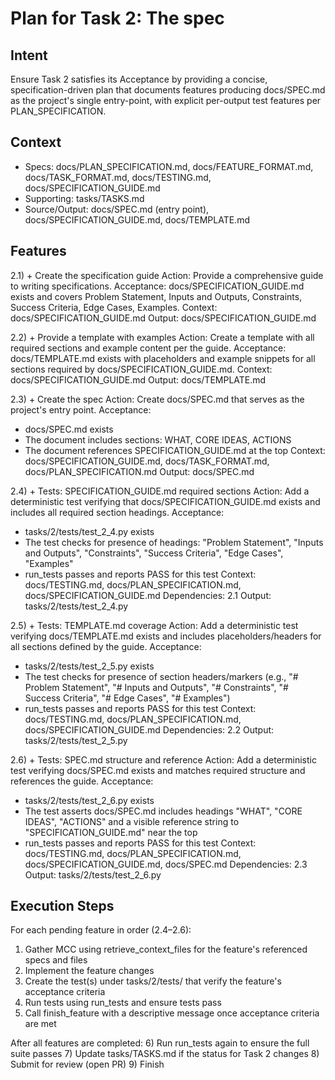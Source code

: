 # Plan for Task 2: The spec

## Intent
Ensure Task 2 satisfies its Acceptance by providing a concise, specification-driven plan that documents features producing docs/SPEC.md as the project's single entry-point, with explicit per-output test features per PLAN_SPECIFICATION.

## Context
- Specs: docs/PLAN_SPECIFICATION.md, docs/FEATURE_FORMAT.md, docs/TASK_FORMAT.md, docs/TESTING.md, docs/SPECIFICATION_GUIDE.md
- Supporting: tasks/TASKS.md
- Source/Output: docs/SPEC.md (entry point), docs/SPECIFICATION_GUIDE.md, docs/TEMPLATE.md

## Features
2.1) + Create the specification guide
   Action: Provide a comprehensive guide to writing specifications.
   Acceptance: docs/SPECIFICATION_GUIDE.md exists and covers Problem Statement, Inputs and Outputs, Constraints, Success Criteria, Edge Cases, Examples.
   Context: docs/SPECIFICATION_GUIDE.md
   Output: docs/SPECIFICATION_GUIDE.md

2.2) + Provide a template with examples
   Action: Create a template with all required sections and example content per the guide.
   Acceptance: docs/TEMPLATE.md exists with placeholders and example snippets for all sections required by docs/SPECIFICATION_GUIDE.md.
   Context: docs/SPECIFICATION_GUIDE.md
   Output: docs/TEMPLATE.md

2.3) + Create the spec
   Action: Create docs/SPEC.md that serves as the project's entry point.
   Acceptance:
   - docs/SPEC.md exists
   - The document includes sections: WHAT, CORE IDEAS, ACTIONS
   - The document references SPECIFICATION_GUIDE.md at the top
   Context: docs/SPECIFICATION_GUIDE.md, docs/TASK_FORMAT.md, docs/PLAN_SPECIFICATION.md
   Output: docs/SPEC.md

2.4) + Tests: SPECIFICATION_GUIDE.md required sections
   Action: Add a deterministic test verifying that docs/SPECIFICATION_GUIDE.md exists and includes all required section headings.
   Acceptance:
   - tasks/2/tests/test_2_4.py exists
   - The test checks for presence of headings: "Problem Statement", "Inputs and Outputs", "Constraints", "Success Criteria", "Edge Cases", "Examples"
   - run_tests passes and reports PASS for this test
   Context: docs/TESTING.md, docs/PLAN_SPECIFICATION.md, docs/SPECIFICATION_GUIDE.md
   Dependencies: 2.1
   Output: tasks/2/tests/test_2_4.py

2.5) + Tests: TEMPLATE.md coverage
   Action: Add a deterministic test verifying docs/TEMPLATE.md exists and includes placeholders/headers for all sections defined by the guide.
   Acceptance:
   - tasks/2/tests/test_2_5.py exists
   - The test checks for presence of section headers/markers (e.g., "# Problem Statement", "# Inputs and Outputs", "# Constraints", "# Success Criteria", "# Edge Cases", "# Examples")
   - run_tests passes and reports PASS for this test
   Context: docs/TESTING.md, docs/PLAN_SPECIFICATION.md, docs/SPECIFICATION_GUIDE.md
   Dependencies: 2.2
   Output: tasks/2/tests/test_2_5.py

2.6) + Tests: SPEC.md structure and reference
   Action: Add a deterministic test verifying docs/SPEC.md exists and matches required structure and references the guide.
   Acceptance:
   - tasks/2/tests/test_2_6.py exists
   - The test asserts docs/SPEC.md includes headings "WHAT", "CORE IDEAS", "ACTIONS" and a visible reference string to "SPECIFICATION_GUIDE.md" near the top
   - run_tests passes and reports PASS for this test
   Context: docs/TESTING.md, docs/PLAN_SPECIFICATION.md, docs/SPECIFICATION_GUIDE.md, docs/SPEC.md
   Dependencies: 2.3
   Output: tasks/2/tests/test_2_6.py

## Execution Steps
For each pending feature in order (2.4–2.6):
1) Gather MCC using retrieve_context_files for the feature's referenced specs and files
2) Implement the feature changes
3) Create the test(s) under tasks/2/tests/ that verify the feature's acceptance criteria
4) Run tests using run_tests and ensure tests pass
5) Call finish_feature with a descriptive message once acceptance criteria are met

After all features are completed:
6) Run run_tests again to ensure the full suite passes
7) Update tasks/TASKS.md if the status for Task 2 changes
8) Submit for review (open PR)
9) Finish
